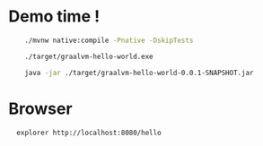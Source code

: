 # Demo time !

```bash
    ./mvnw native:compile -Pnative -DskipTests
```
```bash
    ./target/graalvm-hello-world.exe
```

```bash
    java -jar ./target/graalvm-hello-world-0.0.1-SNAPSHOT.jar
```

# Browser

```bash
  explorer http://localhost:8080/hello
```